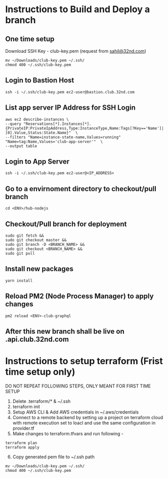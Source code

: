 # Instructions to Build and Deploy a branch

## One time setup
Download SSH Key - club-key.pem (request from sahil@32nd.com)
~~~ 
mv ~/Downloads/club-key.pem ~/.ssh/
chmod 400 ~/.ssh/club-key.pem
~~~
## Login to Bastion Host
~~~ 
ssh -i ~/.ssh/club-key.pem ec2-user@bastion.club.32nd.com
~~~ 

## List app server IP Address for SSH Login
~~~ 
aws ec2 describe-instances \
--query "Reservations[*].Instances[*].{PrivateIP:PrivateIpAddress,Type:InstanceType,Name:Tags[?Key=='Name']|[0].Value,Status:State.Name}"  \
--filters "Name=instance-state-name,Values=running" "Name=tag:Name,Values='club-app-server'"  \
--output table
~~~ 

## Login to App Server
~~~ 
ssh -i ~/.ssh/club-key.pem ec2-user@<IP_ADDRESS>
~~~ 

## Go to a envirnoment directory to checkout/pull branch
~~~ 
cd <ENV>/hub-nodejs
~~~ 

## Checkout/Pull branch for deployment
~~~ 
sudo git fetch &&
sudo git checkout master && 
sudo git branch -D <BRANCH_NAME> && 
sudo git checkout <BRANCH_NAME> &&
sudo git pull
~~~ 

## Install new packages
~~~ 
yarn install
~~~ 

## Reload PM2 (Node Process Manager) to apply changes
~~~ 
pm2 reload <ENV>-club-graphql
~~~ 

## After this new branch shall be live on <env>.api.club.32nd.com


# Instructions to setup terraform (Frist time setup only)
DO NOT REPEAT FOLLOWING STEPS, ONLY MEANT FOR FIRST TIME SETUP

1. Delete .terraform/* & ~/.ssh
2. terraform init
3. Setup AWS CLI & Add AWS credentials in ~/.aws/credentials
4. Connect to a remote backend by setting up a project on terraform cloud with remote execution set to loacl and use the same configuration in provider.tf
5. Make changes to terraform.tfvars and run following -
~~~
terraform plan
terraform apply
~~~
6. Copy generated pem file to ~/.ssh path
~~~ 
mv ~/Downloads/club-key.pem ~/.ssh/
chmod 400 ~/.ssh/club-key.pem
~~~




